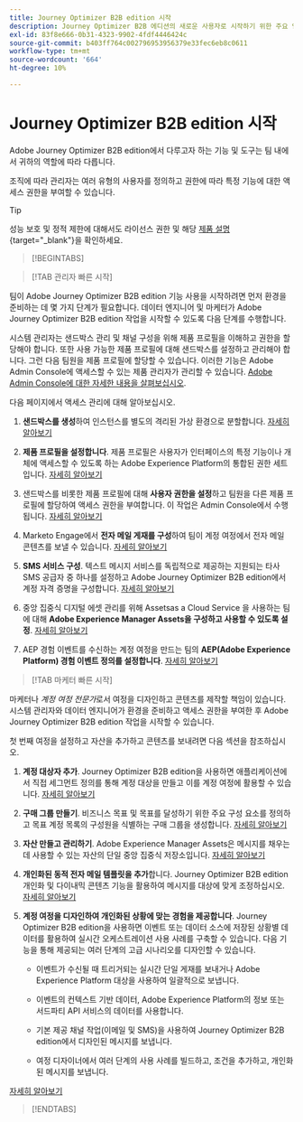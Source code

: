```yaml
---
title: Journey Optimizer B2B edition 시작
description: Journey Optimizer B2B 에디션의 새로운 사용자로 시작하기 위한 주요 영역에 대해 알아봅니다.
exl-id: 83f8e666-0b31-4323-9902-4fdf4446424c
source-git-commit: b403ff764c002796953956379e33fec6eb8c0611
workflow-type: tm+mt
source-wordcount: '664'
ht-degree: 10%

---
```


# Journey Optimizer B2B edition 시작

Adobe Journey Optimizer B2B edition에서 다루고자 하는 기능 및 도구는 팀 내에서 귀하의 역할에 따라 다릅니다.

조직에 따라 관리자는 여러 유형의 사용자를 정의하고 권한에 따라 특정 기능에 대한 액세스 권한을 부여할 수 있습니다.

>[!TIP]
>
>성능 보호 및 정적 제한에 대해서도 라이선스 권한 및 해당 [제품 설명](https://helpx.adobe.com/legal/product-descriptions/adobe-journey-optimizer-b2b.html){target="_blank"}을 확인하세요.

>[!BEGINTABS]

>[!TAB 관리자 빠른 시작]

팀이 Adobe Journey Optimizer B2B edition 기능 사용을 시작하려면 먼저 환경을 준비하는 데 몇 가지 단계가 필요합니다. 데이터 엔지니어 및 마케터가 Adobe Journey Optimizer B2B edition 작업을 시작할 수 있도록 다음 단계를 수행합니다.

시스템 관리자는 샌드박스 관리 및 채널 구성을 위해 제품 프로필을 이해하고 권한을 할당해야 합니다. 또한 사용 가능한 제품 프로필에 대해 샌드박스를 설정하고 관리해야 합니다. 그런 다음 팀원을 제품 프로필에 할당할 수 있습니다. 이러한 기능은 Adobe Admin Console에 액세스할 수 있는 제품 관리자가 관리할 수 있습니다. [Adobe Admin Console에 대한 자세한 내용을 살펴보십시오](https://helpx.adobe.com/enterprise/using/admin-console.html).

다음 페이지에서 액세스 관리에 대해 알아보십시오.

1. **샌드박스를 생성**&#x200B;하여 인스턴스를 별도의 격리된 가상 환경으로 분할합니다. [자세히 알아보기](https://experienceleague.adobe.com/en/docs/experience-platform/sandbox/home#understanding-sandboxes)

1. **제품 프로필을 설정합니다**. 제품 프로필은 사용자가 인터페이스의 특정 기능이나 개체에 액세스할 수 있도록 하는 Adobe Experience Platform의 통합된 권한 세트입니다. [자세히 알아보기](../admin/user-management.md#create-the-marketo-engage-product-profile)

1. 샌드박스를 비롯한 제품 프로필에 대해 **사용자 권한을 설정**&#x200B;하고 팀원을 다른 제품 프로필에 할당하여 액세스 권한을 부여합니다. 이 작업은 Admin Console에서 수행됩니다. [자세히 알아보기](../admin/user-management.md#create-a-user-group)

1. Marketo Engage에서 **전자 메일 게재를 구성**&#x200B;하여 팀이 계정 여정에서 전자 메일 콘텐츠를 보낼 수 있습니다. [자세히 알아보기](https://experienceleague.adobe.com/en/docs/marketo/using/getting-started/initial-setup/setup-steps#ensure-email-deliverability)

1. **SMS 서비스 구성**. 텍스트 메시지 서비스를 독립적으로 제공하는 지원되는 타사 SMS 공급자 중 하나를 설정하고 Adobe Journey Optimizer B2B edition에서 계정 자격 증명을 구성합니다. [자세히 알아보기](../admin/configure-channels-sms.md)

1. 중앙 집중식 디지털 에셋 관리를 위해 Assetsas a Cloud Service 을 사용하는 팀에 대해 **Adobe Experience Manager Assets을 구성하고 사용할 수 있도록 설정**. [자세히 알아보기](../admin/configure-aem-repositories.md)

1. AEP 경험 이벤트를 수신하는 계정 여정을 만드는 팀의 **AEP(Adobe Experience Platform) 경험 이벤트 정의를 설정합니다**. [자세히 알아보기](../admin/configure-aep-events.md)

>[!TAB 마케터 빠른 시작]

마케터나 _계정 여정 전문가_&#x200B;로서 여정을 디자인하고 콘텐츠를 제작할 책임이 있습니다. 시스템 관리자와 데이터 엔지니어가 환경을 준비하고 액세스 권한을 부여한 후 Adobe Journey Optimizer B2B edition 작업을 시작할 수 있습니다.

첫 번째 여정을 설정하고 자산을 추가하고 콘텐츠를 보내려면 다음 섹션을 참조하십시오.

1. **계정 대상자 추가**. Journey Optimizer B2B edition을 사용하면 애플리케이션에서 직접 세그먼트 정의를 통해 계정 대상을 만들고 이를 계정 여정에 활용할 수 있습니다. [자세히 알아보기](../audiences/account-audience-overview.md)

1. **구매 그룹 만들기**. 비즈니스 목표 및 목표를 달성하기 위한 주요 구성 요소를 정의하고 목표 계정 목록의 구성원을 식별하는 구매 그룹을 생성합니다. [자세히 알아보기](../buying-groups/buying-groups-overview.md)

1. **자산 만들고 관리하기**. Adobe Experience Manager Assets은 메시지를 채우는 데 사용할 수 있는 자산의 단일 중앙 집중식 저장소입니다. [자세히 알아보기](../content/assets-overview.md)

1. **개인화된 동적 전자 메일 템플릿을 추가**&#x200B;합니다. Journey Optimizer B2B edition 개인화 및 다이내믹 콘텐츠 기능을 활용하여 메시지를 대상에 맞게 조정하십시오. [자세히 알아보기](../content/email-templates.md)

1. **계정 여정을 디자인하여 개인화된 상황에 맞는 경험을 제공합니다**. Journey Optimizer B2B edition을 사용하면 이벤트 또는 데이터 소스에 저장된 상황별 데이터를 활용하여 실시간 오케스트레이션 사용 사례를 구축할 수 있습니다. 다음 기능을 통해 제공되는 여러 단계의 고급 시나리오를 디자인할 수 있습니다.

   * 이벤트가 수신될 때 트리거되는 실시간 단일 게재를 보내거나 Adobe Experience Platform 대상을 사용하여 일괄적으로 보냅니다.

   * 이벤트의 컨텍스트 기반 데이터, Adobe Experience Platform의 정보 또는 서드파티 API 서비스의 데이터를 사용합니다.

   * 기본 제공 채널 작업(이메일 및 SMS)을 사용하여 Journey Optimizer B2B edition에서 디자인된 메시지를 보냅니다.

   * 여정 디자이너에서 여러 단계의 사용 사례를 빌드하고, 조건을 추가하고, 개인화된 메시지를 보냅니다.

[자세히 알아보기](../journeys/journey-overview.md)

>[!ENDTABS]
